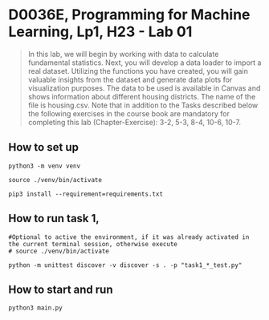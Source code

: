 # D0036E, Programming for Machine Learning, Lp1, H23 - Lab 01

> In this lab, we will begin by working with data to calculate fundamental statistics. Next, you will develop a data
> loader to import a real dataset. Utilizing the functions you have created, you will gain valuable insights from the
> dataset and generate data plots for visualization purposes.
> The data to be used is available in Canvas and shows information about different housing districts. The name of the
> file is housing.csv.
> Note that in addition to the Tasks described below the following exercises in the course book are mandatory for
> completing this lab (Chapter-Exercise): 3-2, 5-3, 8-4, 10-6, 10-7.

## How to set up

```shell
python3 -m venv venv 

source ./venv/bin/activate

pip3 install --requirement=requirements.txt
```

## How to run task 1, 

```shell
#Optional to active the environment, if it was already activated in the current terminal session, otherwise execute
# source ./venv/bin/activate

python -m unittest discover -v discover -s . -p "task1_*_test.py"
```

## How to start and run

```shell
python3 main.py
```
